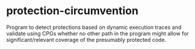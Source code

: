 # protection-circumvention

Program to detect protections based on dynamic execution traces and validate using CPGs whether no other path in the program might allow for significant/relevant coverage of the presumably protected code.